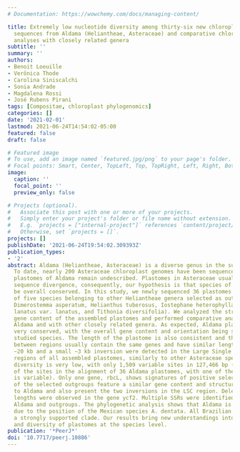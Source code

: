 ```yaml
---
# Documentation: https://wowchemy.com/docs/managing-content/

title: Extremely low nucleotide diversity among thirty-six new chloroplast genome
  sequences from Aldama (Heliantheae, Asteraceae) and comparative chloroplast genomics
  analyses with closely related genera
subtitle: ''
summary: ''
authors:
- Benoit Loeuille
- Verônica Thode
- Carolina Siniscalchi
- Sonia Andrade
- Magdalena Rossi
- José Rubens Pirani
tags: [Compositae, chloroplast phylogenomics]
categories: []
date: '2021-02-01'
lastmod: 2021-06-24T14:54:02-05:00
featured: false
draft: false

# Featured image
# To use, add an image named `featured.jpg/png` to your page's folder.
# Focal points: Smart, Center, TopLeft, Top, TopRight, Left, Right, BottomLeft, Bottom, BottomRight.
image:
  caption: ''
  focal_point: ''
  preview_only: false

# Projects (optional).
#   Associate this post with one or more of your projects.
#   Simply enter your project's folder or file name without extension.
#   E.g. `projects = ["internal-project"]` references `content/project/deep-learning/index.md`.
#   Otherwise, set `projects = []`.
projects: []
publishDate: '2021-06-24T19:54:02.309393Z'
publication_types:
- '2'
abstract: Aldama (Heliantheae, Asteraceae) is a diverse genus in the sunflower family.
  To date, nearly 200 Asteraceae chloroplast genomes have been sequenced, but the
  plastomes of Aldama remain undescribed. Plastomes in Asteraceae usually show little
  sequence divergence, consequently, our hypothesis is that species of Aldama will
  be overall conserved. In this study, we newly sequenced 36 plastomes of Aldama and
  of five species belonging to other Heliantheae genera selected as outgroups (i.e.,
  Dimerostemma asperatum, Helianthus tuberosus, Iostephane heterophylla, Pappobolus
  lanatus var. lanatus, and Tithonia diversifolia). We analyzed the structure and
  gene content of the assembled plastomes and performed comparative analyses within
  Aldama and with other closely related genera. As expected, Aldama plastomes are
  very conserved, with the overall gene content and orientation being similar in all
  studied species. The length of the plastome is also consistent and the junction
  between regions usually contain the same genes and have similar lengths. A large
  ∼20 kb and a small ∼3 kb inversion were detected in the Large Single Copy (LSC)
  regions of all assembled plastomes, similarly to other Asteraceae species. The nucleotide
  diversity is very low, with only 1,509 variable sites in 127,466 bp (i.e., 1.18%
  of the sites in the alignment of 36 Aldama plastomes, with one of the IRs removed,
  is variable). Only one gene, rbcL, shows signatures of positive selection. The plastomes
  of the selected outgroups feature a similar gene content and structure compared
  to Aldama and also present the two inversions in the LSC region. Deletions of different
  lengths were observed in the gene ycf2. Multiple SSRs were identified for the sequenced
  Aldama and outgroups. The phylogenetic analysis shows that Aldama is not monophyletic
  due to the position of the Mexican species A. dentata. All Brazilian species form
  a strongly supported clade. Our results bring new understandings into the evolution
  and diversity of plastomes at the species level.
publication: '*PeerJ*'
doi: '10.7717/peerj.10886'
---
```

